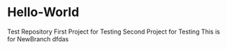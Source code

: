 # Hello-World
Test Repository
First Project for Testing
Second Project for Testing
This is for NewBranch
dfdas
